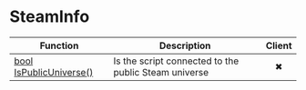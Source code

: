 # SteamInfo
Function|Description|Client
--|--|:--:
[bool IsPublicUniverse()](IsPublicUniverse)|Is the script connected to the public Steam universe|✖
